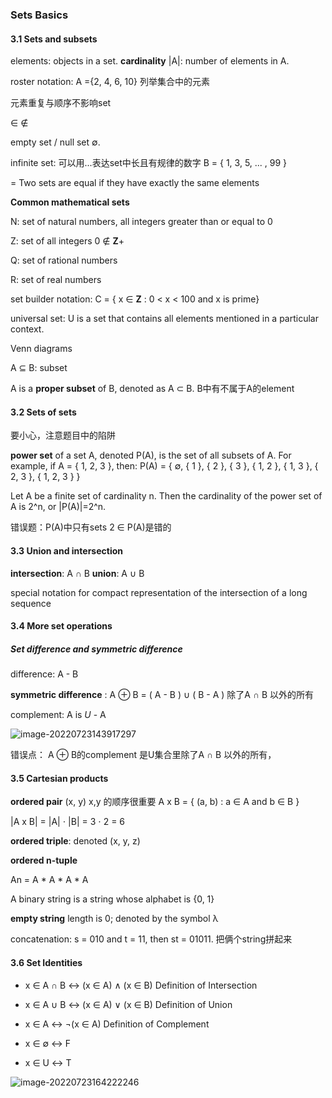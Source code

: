### Sets Basics

#### 3.1 Sets and subsets

elements: objects in a set.  **cardinality** |A|: number of elements in A.

roster notation: A ={2, 4, 6, 10} 列举集合中的元素

元素重复与顺序不影响set

∈  ∉ 

empty  set / null set ∅.

infinite set: 可以用...表达set中长且有规律的数字 B = { 1, 3, 5, ... , 99 }

= Two sets are equal if they have exactly the same elements

**Common mathematical sets**

N: set of natural numbers, all integers greater than or equal to 0

Z: set of all integers 0 ∉ **Z**+ 

Q: set of rational numbers

R: set of real numbers

set builder notation: C = { x ∈ **Z** : 0 < x < 100 and x is prime}

universal set: U is a set that contains all elements mentioned in a particular context.

Venn diagrams

A ⊆ B: subset

A is a **proper subset** of B, denoted as A ⊂ B.  B中有不属于A的element

#### 3.2 Sets of sets

要小心，注意题目中的陷阱

**power set** of a set A, denoted P(A), is the set of all subsets of A. For example, if A = { 1, 2, 3 }, then: P(A) = { ∅, { 1 }, { 2 }, { 3 }, { 1, 2 }, { 1, 3 }, { 2, 3 }, { 1, 2, 3 } }

Let A be a finite set of cardinality n. Then the cardinality of the power set of A is 2^n, or |P(A)|=2^n. 

错误题：P(A)中只有sets 2 ∈ P(A)是错的

#### 3.3 Union and intersection

**intersection**: A ∩ B  **union**: A ∪ B 

special notation for compact representation of the intersection of a long sequence

#### 3.4 More set operations

##### Set difference and symmetric difference

difference: A - B

**symmetric difference** : A ⊕ B = ( A - B ) ∪ ( B - A ) 除了A ∩ B 以外的所有

complement:  A is *U* - A 

![image-20220723143917297](C:\Users\zzhez\AppData\Roaming\Typora\typora-user-images\image-20220723143917297.png)

错误点： A ⊕ B的complement 是U集合里除了A ∩ B 以外的所有，

#### 3.5 Cartesian products

 **ordered pair** (x, y) x,y 的顺序很重要 A x B = { (a, b) : a ∈ A and b ∈ B }

|A x B| = |A| ⋅ |B| = 3 ⋅ 2 = 6

**ordered triple**: denoted (x, y, z) 

**ordered n-tuple** 

 An = A * A * A * A

A binary string is a string whose alphabet is {0, 1}

**empty string**  length is 0; denoted by the symbol λ

concatenation: s = 010 and t = 11, then st = 01011. 把俩个string拼起来

#### 3.6 Set Identities

- x ∈ A ∩ B  ↔  (x ∈ A) ∧ (x ∈ B)      Definition of Intersection
- x ∈ A ∪ B  ↔  (x ∈ A) ∨ (x ∈ B)     Definition of Union
- x ∈ A  ↔  ¬(x ∈ A)                            Definition of Complement

 

- x ∈ ∅  ↔  F
- x ∈ U  ↔  T

![image-20220723164222246](C:\Users\zzhez\AppData\Roaming\Typora\typora-user-images\image-20220723164222246.png)

